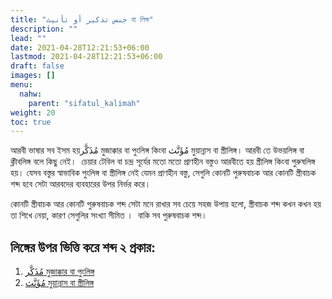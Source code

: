 ```yaml
---
title: "جنس تذكير أو تأنيث বা লিঙ্গ"
description: ""
lead: ""
date: 2021-04-28T12:21:53+06:00
lastmod: 2021-04-28T12:21:53+06:00
draft: false
images: []
menu: 
  nahw:
    parent: "sifatul_kalimah"
weight: 20
toc: true
---
```


আরবী ভাষার সব ইসম হয়مُذَكَّر মুজাক্কার বা পুংলিঙ্গ কিংবা مُؤَنَّث মুয়ান্নাস বা স্ত্রীলিঙ্গ। আরবী তে উভয়লিঙ্গ বা ক্লীবলিঙ্গ বলে কিছু নেই।  চেয়ার টেবিল বা চন্দ্র সূর্যের মতো মতো প্রাণহীন বস্তুও আরবীতে হয় স্ত্রীলিঙ্গ কিংবা পুরুষলিঙ্গ হয়। যেসব বস্তুর স্বাভাবিক পুংলিঙ্গ বা স্ত্রীলিঙ্গ নেই যেমন প্রাণহীন বস্তু, সেগুলি কোনটি পুরুষবাচক আর কোনটি স্ত্রীবাচক শব্দ হবে সেটা আরবদের ব্যবহারের উপর নির্ভর করে।  

কোনটি স্ত্রীবাচক আর কোনটি পুরুষবাচক শব্দ সেটা মনে রাখার সব চেয়ে সহজ উপায় হলো, স্ত্রীবাচক শব্দ কখন কখন হয় তা শিখে নেয়া, কারণ সেগুলির সংখ্যা সীমিত ।  বাকি সব পুরুষবাচক শব্দ।  

## লিঙ্গের উপর ভিত্তি করে শব্দ ২ প্রকার: 

1. [مُذَكَّر মুজাক্কার বা পুংলিঙ্গ](/guide/nahw/kalimah/ism/tadhkir_taanis/mudhakkar)  
2. [مُؤَنَّث মুয়ান্নাস বা স্ত্রীলিঙ্গ](/guide/nahw/kalimah/ism/tadhkir_taanis/muannas)
